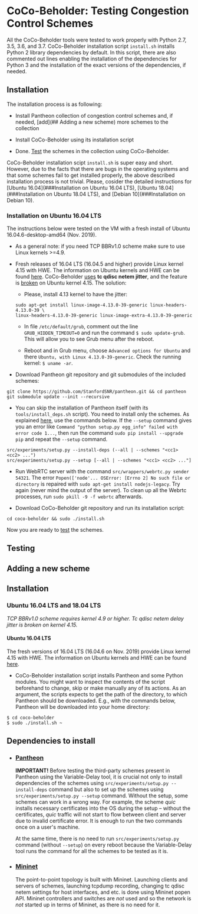 # CoCo-Beholder: Testing Congestion Control Schemes

All the CoCo-Beholder tools were tested to work properly with Python 2.7, 3.5, 
3.6, and 3.7. CoCo-Beholder installation script `install.sh` installs Python 2
library dependencies by default. In this script, there are also commented out
lines enabling the installation of the dependencies for Python 3 and the 
installation of the exact versions of the dependencies, if needed.

## Installation

The installation process is as following:

* Install Pantheon collection of congestion control schemes and, if needed, 
[add](## Adding a new scheme) more schemes to the collection

* Install CoCo-Beholder using its installation script

* Done. [Test](##Testing) the schemes in the collection using CoCo-Beholder.

CoCo-Beholder installation scipt `install.sh` is super easy and short. However, 
due to the facts that there are bugs in the operating systems and that some 
schemes fail to get installed properly, the above described installation 
process is not trivial. Please, cosider the detailed instructions for 
[Ubuntu 16.04](###Installation on Ubuntu 16.04 LTS), 
[Ubuntu 18.04](###Installation on Ubuntu 18.04 LTS), and
[Debian 10](###Installation on Debian 10).

### Installation on Ubuntu 16.04 LTS

The instructions below were tested on the VM with a fresh install of Ubuntu 
16.04.6-desktop-amd64 (Nov. 2019).

* As a general note: if you need TCP BBRv1.0 scheme make sure to use Linux 
kernels >=4.9.

* Fresh releases of 16.04 LTS (16.04.5 and higher) provide Linux kernel 
4.15 with HWE. The information on Ubuntu kernels and HWE can be found 
[here](https://wiki.ubuntu.com/Kernel/LTSEnablementStack). 
CoCo-Beholder [uses](##Testing) **tc qdisc netem jitter**, and the feature is 
[broken](https://bugs.launchpad.net/bugs/1783822) on Ubuntu kernel 4.15. The 
solution:

  * Please, install 4.13 kernel to have the jitter:

   ```
   sudo apt-get install linux-image-4.13.0-39-generic linux-headers-4.13.0-39 \
   linux-headers-4.13.0-39-generic linux-image-extra-4.13.0-39-generic
   ```
  * In file `/etc/default/grub`, comment out the line `GRUB_HIDDEN_TIMEOUT=0` 
  and run the command `$ sudo update-grub`. This will allow you to see Grub menu 
  after the reboot.

  * Reboot and in Grub menu, choose `Advanced options for Ubuntu` and 
  there `Ubuntu, with Linux 4.13.0-39-generic`. Check the running kernel: 
  `$ uname -ar`.

* Download Pantheon git repository and git submodules of the included schemes:

```
git clone https://github.com/StanfordSNR/pantheon.git && cd pantheon
git submodule update --init --recursive
```

* You can skip the installation of Pantheon itself (with  its 
`tools/install_deps.sh` script). You need to install only the schemes.
As explained [here](https://github.com/StanfordSNR/pantheon#dependencies),
use the commands below. If the `--setup` command gives you an error like 
`Command "python setup.py egg_info" failed with error code 1...`, then run 
the command `sudo pip install --upgrade pip` and repeat the `--setup` command.

```
src/experiments/setup.py --install-deps (--all | --schemes "<cc1> <cc2> ...")
src/experiments/setup.py --setup [--all | --schemes "<cc1> <cc2> ..."]
``` 

* Run WebRTC server with the command `src/wrappers/webrtc.py sender 54321`. 
The error `Popen(['node'... OSError: [Errno 2] No such file or directory` is
repaired with `sudo apt-get install nodejs-legacy`.  Try again (never mind the 
output of the server). To clean up all the Webrtc processes, run 
`sudo pkill -9 -f webrtc` afterwards.

* Download CoCo-Beholder git repository and run its installation script:

```
cd coco-beholder && sudo ./install.sh
```

Now you are ready to [test](##Testing) the schemes.

## Testing

## Adding a new scheme




## Installation

### Ubuntu 16.04 LTS and 18.04 LTS

*TCP BBRv1.0 scheme requires kernel 4.9 or higher. Tc qdisc netem delay jitter 
is broken on kernel 4.15.*

#### Ubuntu 16.04 LTS

The fresh versions of 16.04 LTS (16.04.6 on Nov. 2019) provide Linux kernel 
4.15 with HWE. The information on Ubuntu kernels and HWE can be found 
[here](https://wiki.ubuntu.com/Kernel/LTSEnablementStack).



* CoCo-Beholder installation script installs Pantheon and some Python modules. 
You might want to inspect the contents of the script beforehand to change, skip 
or make manually any of its actions. As an argument, the scripts expects to get 
the path of the directory, to which Pantheon should be downloaded. E.g., with 
the commands below, Pantheon will be downloaded into your home directory:
```
$ cd coco-beholder
$ sudo ./install.sh ~
```

## Dependencies to install
  
- ### [**Pantheon**](https://github.com/StanfordSNR/pantheon)

  **IMPORTANT!**
Before testing the third-party schemes present in Pantheon using the 
Variable-Delay tool, it is crucial not only to install dependencies of the 
schemes using `src/experiments/setup.py --install-deps` command but also to set 
up the schemes using `src/experiments/setup.py --setup` command. Without the 
setup, some schemes can work in a wrong way. For example, the scheme *quic* 
installs necessary certificates into the OS during the setup – without the 
certificates, *quic* traffic will not start to flow between client and server 
due to invalid certificate error. It is enough to run the two commands once on 
a user's machine.
   
  At the same time, there is no need to run `src/experiments/setup.py` 
command (without `--setup`) on every reboot because the Variable-Delay tool 
runs the command for all the schemes to be tested as it is. 
    
- ### [**Mininet**](https://github.com/mininet/mininet)

  The point-to-point topology is built with Mininet. Launching clients and 
servers of schemes, launching tcpdump recording, changing tc qdisc netem 
settings for host interfaces, and etc. is done using Mininet popen API. Mininet 
controllers and switches are _not_ used and so the network is _not_ started up 
in terms of Mininet, as there is no need for it.
